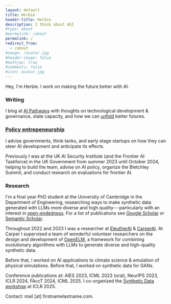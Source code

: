 ```yaml
---
layout: default
title: Herbie
header-title: Herbie
description: I think about AGI
#type: about
#permalink: /about
permalink: /
redirect_from:
  - /about
#image: /avatar.jpg
#header-image: false
#mathjax: true
#comments: false
#icon: avatar.jpg
---
```

<!-- {% marginfigure_right 'mn-id-whatever' 'assets/img/portrait_photo.jpg' 'Herbie Bradley<br>Test' %} -->
Hey, I'm Herbie. I work on making the future better with AI.

### Writing

I blog at [AI Pathways](https://www.pathwaysai.org/) with thoughts on technological development & governance, state capacity, and how we can [unfold](https://www.henrikkarlsson.xyz/p/unfolding) better futures.

### [Policy entrepeneurship](https://renaissancephilanthropy.org/playbooks/policy-entrepreneurship/)

I advise governments, think tanks, and early stage startups on how they can steer AI development and anticipate its effects.

Previously I was at the UK AI Security Institute (and the Frontier AI Taskforce) in the UK Government from summer 2023 until October 2024, helping to build the team, advise on AI policy, organize the Bletchley Summit, and conduct research on evaluations for frontier AI.

### Research

I'm a final year PhD student at the University of Cambridge in the Department of Engineering, researching ways to make synthetic data generated with LLMs more diverse  and high quality---particularly with an interest in [open-endedness](https://link.springer.com/book/10.1007/978-3-319-15524-1). For a list of publications see [Google Scholar](https://scholar.google.com/citations?user=oQ0HzPcAAAAJ&hl=en) or [Semantic Scholar](https://www.semanticscholar.org/author/Herbie-Bradley/2070768742).

Throughout 2022 and 2023 I was a researcher at [EleutherAI](https://www.eleuther.ai/) & [CarperAI](http://carper.ai/). At Carper I supervised a team of wonderful volunteer researchers on the design and development of [OpenELM](https://github.com/CarperAI/OpenELM), a framework for combining evolutionary algorithms with LLMs to generate diverse and high-quality synthetic data.

Before that, I worked on AI applications to climate science & emulation of physical simulations. Before that, I worked on synthetic data for GANs.

Conference publications at: AIES 2023, ICML 2023 (oral), NeurIPS 2023, ICLR 2024, FAccT 2024, ICML 2025.
I co-organized the [Synthetic Data workshop]([url](https://synthetic-data-iclr.github.io/)) at ICLR 2025.


Contact: mail [at] firstnamelastname.com.
